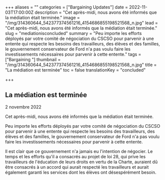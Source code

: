 +++
aliases = ""
categories = ["Bargaining Updates"]
date = 2022-11-03T17:00:00Z
description = "Cet après-midi, nous avons été informés que la médiation était terminée."
image = "/img/314360644_542377374561216_4154686855198521568_n.jpg"
lead = "Cet après-midi, nous avons été informés que la médiation était terminée."
slug = "mediationisconcluded"
summary = "Peu importe les efforts déployés par votre comité de négociation du CSCSO pour parvenir à une entente qui respecte les besoins des travailleurs, des élèves et des familles, le gouvernement conservateur de Ford n'a pas voulu faire les investissements nécessaires pour parvenir à cette entente."
tags = ["Bargaining "]
thumbnail = "/img/314360644_542377374561216_4154686855198521568_n.jpg"
title = "La médiation est terminée"
toc = false
translationKey = "concluded"

+++
## La médiation est terminée

2 novembre 2022

Cet après-midi, nous avons été informés que la médiation était terminée.

Peu importe les efforts déployés par votre comité de négociation du CSCSO pour parvenir à une entente qui respecte les besoins des travailleurs, des élèves et des familles, le gouvernement conservateur de Ford n'a pas voulu faire les investissements nécessaires pour parvenir à cette entente.

Il est clair que ce gouvernement n'a jamais eu l'intention de négocier. Le temps et les efforts qu'il a consacrés au projet de loi 28, qui prive les travailleurs de l'éducation de leurs droits en vertu de la Charte, auraient dû être consacrés à un accord qui aurait respecté les travailleurs et aurait également garanti les services dont les élèves ont désespérément besoin.
